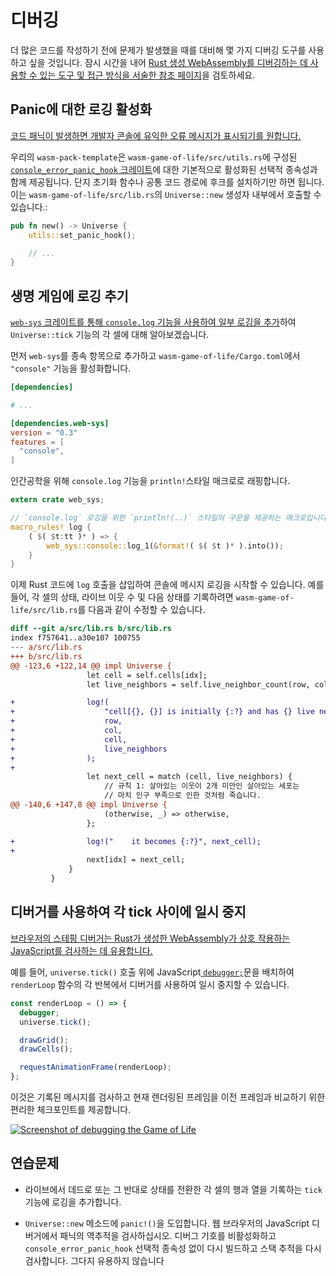 <!-- # Debugging -->
# 디버깅

더 많은 코드를 작성하기 전에 문제가 발생했을 때를 대비해 몇 가지 디버깅 도구를 사용하고 싶을 것입니다. 잠시 시간을 내어 [Rust 생성 WebAssembly를 디버깅하는 데 사용할 수 있는 도구 및 접근 방식을 서술한 참조 페이지][reference-debugging]을 검토하세요.

<!-- Before we write much more code, we will want to have some debugging tools in our belt for when things go wrong. Take a moment to review the [reference page listing tools and approaches available for debugging Rust-generated WebAssembly][reference-debugging]. -->

[reference-debugging]: ../reference/debugging.html

<!-- ## Enable Logging for Panics -->
## Panic에 대한 로깅 활성화

[코드 패닉이 발생하면 개발자 콘솔에 유익한 오류 메시지가 표시되기를 원합니다.](../reference/debugging.html#logging-panics)

우리의 `wasm-pack-template`은 `wasm-game-of-life/src/utils.rs`에 구성된 [`console_error_panic_hook` 크레이트][panic-hook]에 대한 기본적으로 활성화된 선택적 종속성과 함께 제공됩니다. 단지 초기화 함수나 공통 코드 경로에 후크를 설치하기만 하면 됩니다. 이는 `wasm-game-of-life/src/lib.rs`의 `Universe::new` 생성자 내부에서 호출할 수 있습니다.:

<!-- Our `wasm-pack-template` comes with an optional, enabled-by-default dependency on [the `console_error_panic_hook` crate][panic-hook] that is configured in `wasm-game-of-life/src/utils.rs`. All we need to do is install the hook in an initialization function or common code path. We can call it inside the
`Universe::new` constructor in `wasm-game-of-life/src/lib.rs`: -->

```rust
pub fn new() -> Universe {
    utils::set_panic_hook();

    // ...
}
```

[panic-hook]: https://github.com/rustwasm/console_error_panic_hook

<!-- ## Add Logging to our Game of Life -->
## 생명 게임에 로깅 추기

[`web-sys` 크레이트를 통해 `console.log` 기능을 사용하여 일부 로깅을 추가][logging]하여 `Universe::tick` 기능의 각 셀에 대해 알아보겠습니다.

먼저 `web-sys`를 종속 항목으로 추가하고 `wasm-game-of-life/Cargo.toml`에서 `"console"` 기능을 활성화합니다.

<!-- Let's [use the `console.log` function via the `web-sys` crate to add some
logging][logging] about each cell in our `Universe::tick` function.

First, add `web-sys` as a dependency and enable its `"console"` feature in
`wasm-game-of-life/Cargo.toml`: -->

```toml
[dependencies]

# ...

[dependencies.web-sys]
version = "0.3"
features = [
  "console",
]
```
인간공학을 위해 `console.log` 기능을 `println!`스타일 매크로로 래핑합니다.

<!-- For ergonomics, we'll wrap the `console.log` function up in a `println!`-style macro: -->

[logging]: ../reference/debugging.html#logging-with-the-console-apis

```rust
extern crate web_sys;

// `console.log` 로깅을 위한 `println!(..)` 스타일의 구문을 제공하는 매크로입니다.
macro_rules! log {
    ( $( $t:tt )* ) => {
        web_sys::console::log_1(&format!( $( $t )* ).into());
    }
}
```

이제 Rust 코드에 `log` 호출을 삽입하여 콘솔에 메시지 로깅을 시작할 수 있습니다. 예를 들어, 각 셀의 상태, 라이브 이웃 수 및 다음 상태를 기록하려면 `wasm-game-of-life/src/lib.rs`를 다음과 같이 수정할 수 있습니다.

<!-- Now, we can start logging messages to the console by inserting calls to `log` in Rust code. For example, to log each cell's state, live neighbors count, and next state, we could modify `wasm-game-of-life/src/lib.rs` like this: -->

```diff
diff --git a/src/lib.rs b/src/lib.rs
index f757641..a30e107 100755
--- a/src/lib.rs
+++ b/src/lib.rs
@@ -123,6 +122,14 @@ impl Universe {
                 let cell = self.cells[idx];
                 let live_neighbors = self.live_neighbor_count(row, col);

+                log!(
+                    "cell[{}, {}] is initially {:?} and has {} live neighbors",
+                    row,
+                    col,
+                    cell,
+                    live_neighbors
+                );
+
                 let next_cell = match (cell, live_neighbors) {
                     // 규칙 1: 살아있는 이웃이 2개 미만인 살아있는 세포는 
                     // 마치 인구 부족으로 인한 것처럼 죽습니다.
@@ -140,6 +147,8 @@ impl Universe {
                     (otherwise, _) => otherwise,
                 };

+                log!("    it becomes {:?}", next_cell);
+
                 next[idx] = next_cell;
             }
         }
```

## 디버거를 사용하여 각 tick 사이에 일시 중지
<!-- ## Using a Debugger to Pause Between Each Tick -->

[브라우저의 스테핑 디버거는 Rust가 생성한 WebAssembly가 상호 작용하는 JavaScript를 검사하는 데 유용합니다.](../reference/debugging.html#using-a-debugger)

예를 들어, `universe.tick()` 호출 위에 JavaScript[ `debugger;`][dbg-stmt]문을 배치하여 `renderLoop` 함수의 각 반복에서 디버거를 사용하여 일시 중지할 수 있습니다.

<!-- 
[Browser's stepping debuggers are useful for inspecting the JavaScript that our Rust-generated WebAssembly interacts with.](../reference/debugging.html#using-a-debugger)

For example, we can use the debugger to pause on each iteration of our `renderLoop` function by placing [a JavaScript `debugger;` statement][dbg-stmt] above our call to `universe.tick()`. -->

```js
const renderLoop = () => {
  debugger;
  universe.tick();

  drawGrid();
  drawCells();

  requestAnimationFrame(renderLoop);
};
```
이것은 기록된 메시지를 검사하고 현재 렌더링된 프레임을 이전 프레임과 비교하기 위한 편리한 체크포인트를 제공합니다.
<!-- This provides us with a convenient checkpoint for inspecting logged messages, and comparing the currently rendered frame to the previous one. -->

[dbg-stmt]: https://developer.mozilla.org/en-US/docs/Web/JavaScript/Reference/Statements/debugger

[![Screenshot of debugging the Game of Life](../images/game-of-life/debugging.png)](../images/game-of-life/debugging.png)

<!-- ## Exercises

* Add logging to the `tick` function that records the row and column of each cell that transitioned states from live to dead or vice versa.

* Introduce a `panic!()` in the `Universe::new` method. Inspect the panic's backtrace in your Web browser's JavaScript debugger. Disable debug symbols, rebuild without the `console_error_panic_hook` optional dependency, and inspect the stack trace again. Not as useful is it  -->

## 연습문제

* 라이브에서 데드로 또는 그 반대로 상태를 전환한 각 셀의 행과 열을 기록하는 `tick` 기능에 로깅을 추가합니다.

* `Universe::new` 메소드에 `panic!()`을 도입합니다. 웹 브라우저의 JavaScript 디버거에서 패닉의 역추적을 검사하십시오. 디버그 기호를 비활성화하고 `console_error_panic_hook` 선택적 종속성 없이 다시 빌드하고 스택 추적을 다시 검사합니다. 그다지 유용하지 않습니다
